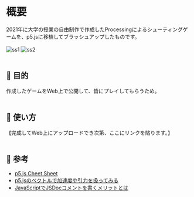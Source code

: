 # 概要
2021年に大学の授業の自由制作で作成したProcessingによるシューティングゲームを、p5.jsに移植してブラッシュアップしたものです。
<br><br>
![ss1](https://github.com/ksr03/shooting_game/assets/117695575/9bb05074-3518-425b-b688-14393e7c1dad)
![ss2](https://github.com/ksr03/shooting_game/assets/117695575/9d59d117-41e4-41dc-8faa-cf1d8acb7739)
<br><br>

## 🔷 目的
作成したゲームをWeb上で公開して、皆にプレイしてもらうため。
<br><br>

## 🔷 使い方
【完成してWeb上にアップロードでき次第、ここにリンクを貼ります。】
<br><br>

## 🔷 参考
* [p5.js Cheet Sheet](https://bmoren.github.io/p5js-cheat-sheet/ja.html)
* [p5.jsのベクトルで加速度や引力を扱ってみる](https://infosmith.biz/blog/it/p5js-vectorclass)
* [JavaScriptでJSDocコメントを書くメリットとは](https://ics.media/entry/6789/)
